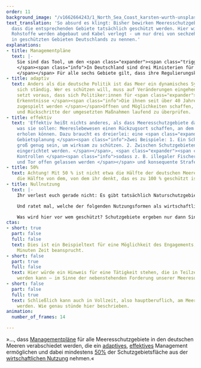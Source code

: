 ```yaml
---
order: 11
background_image: "/v1662664243/1_North_Sea_Coast_karsten-wurth-unsplash_bchl3t_jjzp4x.jpg"
text_translation: 'So absurd es klingt: Bisher bewirken Meeresschutzgebiete nicht,
  dass die entsprechenden Gebiete tatsächlich geschützt werden. Hier wird gefischt,
  Rohstoffe werden abgebaut und Kabel verlegt - um nur drei von sechzehn legalen Nutzungsformen
  in geschützten Gebieten Deutschlands zu nennen.'
explanations:
- title: Managementpläne
  text: |-
    Sie sind das Tool, um den <span class="expander"><span class="trigger">Ist- </span><span class="info">die in einem Gebiet vorkommenden Tiere, Pflanzen und Ökosysteme</span></span>und den <span class="expander"><span class="trigger">Soll-Zustand </span><span class="info">die Entwicklungsziele und entsprechenden Maßnahmen zur Erreichung dieser </span></span> eines Gebiets im Meer zu beschreiben. 2020 wurden Managementpläne für jeweils drei Gebiete in der <span class="sidenote"><cite class="icon-image"><a href="https://res.cloudinary.com/deepwave-org/image/upload/v1669584003/Deepwave_MO_Schutzgebiete_Nordsee_bbswv4.png" target="_blank" rel="noopener">Die drei Schutzgebiete: „Doggerbank“, „Borkum Riffgrund“ und „Sylter Außenriff – Östliche Deutsche Bucht“</a></cite> <span>Nord-</span></span> und <span class="sidenote"><cite class="icon-image"><a href="https://res.cloudinary.com/deepwave-org/image/upload/v1669584005/Deepwave_MO_Schutzgebiete_Ostsee_obsyix.png" target="_blank" rel="noopener">Die drei Schutzgebiete: „Fehmarnbelt“, „Kadetrinne“ und „Pommersche Bucht - Rönnebank“</a></cite> <span>Ostsee</span></span> <span class="expander"><span class="trigger">veröffentlicht.
    </span><span class="info">In Deutschland sind drei Ministerien für Managementpläne in der Ausschließlichen Wirtschaftszone (kurz: AWZ. Die AWZ beginnt 12 Seemeilen von der deutschen Küste entfernt und reicht bis zu 200 Seemeilen seewärts. Sie gehört nicht zum Territorium des jeweiligen Landes, aber es hat dort bestimmte Pflichten und Rechte) zuständig: das Bundesministerium für Umwelt, Naturschutz, nukleare Sicherheit und Verbraucherschutz (<a href="https://www.bmuv.de/" target="_blank">BMUV</a>), welches Zuarbeit vom Bundesamt für Naturschutz (<a href="https://www.bfn.de/" target="_blank">BfN</a>) und Umweltbundesamt (<a href="https://www.umweltbundesamt.de/" target="_blank">UBA</a>) erhält, das Bundesministerium für Ernährung und Landwirtschaft (<a href="https://www.bmel.de/DE/Home/home_node.html" target="_blank">BMEL</a>) und das Bundesministerium für Digitales und Verkehr (<a href="https://bmdv.bund.de/DE/Home/home.html" target="_blank">BMDV</a>). Innerhalb der 12-Seemeilen-Zone, also für die Küstengewässer, sind die angrenzenden Bundesländer für den Meeresschutz zuständig.
    </span></span> Für alle sechs Gebiete gilt, dass ihre Regulierungskonzepte nicht ausreichen, um sie von der wirtschaftlichen Nutzung zu befreien. So wie sie aktuell formuliert sind, bringen die Managementpläne den deutschen Meeren wenig – und denen viel, die sie ausbeuten.
- title: adaptiv
  text: Anders als die deutsche Politik ist das Meer ein dynamisches System und verändert
    sich ständig. Wer es schützen will, muss auf Veränderungen eingehen können. Das
    setzt voraus, dass sich Politiker:innen für <span class="expander"><span class="trigger">wissenschaftliche
    Erkenntnisse </span><span class="info">Die ihnen seit über 40 Jahren von Wissenschaftler:innen
    zugespielt werden </span></span>öffnen und Möglichkeiten schaffen, Fortschritte
    und Rückschritte der umgesetzten Maßnahmen laufend zu überprüfen.
- title: effektiv
  text: 'Effektiv heißt nichts anderes, als dass Meeresschutzgebiete das tun können,
    was sie sollen: Meereslebewesen einen Rückzugsort schaffen, an dem sie sich wirklich
    erholen können. Dazu braucht es dreierlei: eine <span class="expander"><span class="trigger">ganzheitliche
    Gebietsplanung </span><span class="info">Zwei Beispiele: 1. Ein Schutzgebiet sollte
    groß genug sein, um wirksam zu schützen. 2. Zwischen Schutzgebieten müssen Wanderkorridore
    eingerichtet werden. </span></span>, <span class="expander"><span class="trigger">strikte
    Kontrollen </span><span class="info">sodass z. B. illegaler Fischerei nicht Tür
    und Tor offen gelassen werden </span></span> und konsequente Strafen bei Verstößen.'
- title: 50%
  text: Achtung! Mit 50 % ist nicht etwa die Hälfte der deutschen Meere gemeint, sondern
    die Hälfte von dem, von dem ihr denkt, das es zu 100 % geschützt ist.
- title: Nullnutzung
  text: |-
    Ihr verlest euch gerade nicht: Es gibt tatsächlich Naturschutzgebiete, in denen wirtschaftliche Nutzung weiterhin erlaubt ist.

    Und ratet mal, welche der folgenden Nutzungsformen als wirtschaftlich gelten: Sprengungen von Bomben aus den Weltkriegen, militärische Übungsmanöver, <span class="sidenote"><cite class="icon-image"><a href="IMG_URL_HIER" target="_blank" rel="noopener">TEASER_TEXT</a></cite> <span>Grundschleppnetzfischerei</span></span>, Stellnetze, Aufsuchung und Gewinnung von Kohlenwasserstoffen (also auf deutsch: Erdöl- und Erdgasbohrungen), Endlagerung von CO₂-Einträgen, Offshore-Windanlagen, Verlegung von Kabeln und Rohren, Containerschiffe, Fähren, Sportboote, Flugzeuge, <span class="sidenote"><cite class="icon-link_external"><a href="[https://www.bfn.de/themen/meeresnaturschutz/belastungen-im-meer/sand-und-kiesabbau.html](https://www.bfn.de/themen/meeresnaturschutz/belastungen-im-meer/sand-und-kiesabbau.html "https://www.bfn.de/themen/meeresnaturschutz/belastungen-im-meer/sand-und-kiesabbau.html")" target="_blank" rel="noopener">Infoseite des BfN zu Sand- und Kiesabbau</a></cite><span>Sand- und Kiesabbau</span></span> - Überraschung: <span class="sidenote"><cite class="icon-image"><a href="IMG_URL_HIER" target="_blank" rel="noopener">TEASER_TEXT</a></cite> <span>alle.</span></span> Und wir fragen uns:

    Was wird hier vor wem geschützt? Schutzgebiete ergeben nur dann Sinn, wenn sie als <span class="sidenote"><cite class="icon-image"><a href="IMG_URL_HIER" target="_blank" rel="noopener">TEASER_TEXT</a></cite> <span>Nullnutzungszonen</span></span> oder zumindest als <span class="sidenote"><cite class="icon-link_external"><a href="[https://www.youtube.com/watch?v=EJW_Rkn5xZM](https://www.youtube.com/watch?v=EJW_Rkn5xZM "https://www.youtube.com/watch?v=EJW_Rkn5xZM")" target="_blank" rel="noopener">So kann es laufen, wenn es gut läuft: 5-Minuten Video zu "Why Are Marine Protected Areas Important?" von Scripps Oceanography</a></cite><span>Fang- und Abbauverbotszonen</span></span>eingestuft werden.
ctas:
- short: true
  part: false
  full: false
  text: Dies ist ein Beispieltext für eine Möglichkeit des Engagements, das nur wenige
    Minuten Zeit beansprucht.
- short: false
  part: true
  full: false
  text: Hier würde ein Hinweis für eine Tätigkeit stehen, die in Teilzeit erledigt
    werden kann – im Sinne der nebenstehenden Forderung unserer Meeresoffensive.
- short: false
  part: false
  full: true
  text: Schließlich kann auch in Vollzeit, also hauptberuflich, am Meeresschutz gewirkt
    werden. Wie genau stünde hier beschrieben.
animation:
  number_of_frames: 14

---
```

»…, dass [Managementpläne](# "Managmentpläne") für alle Meeresschutzgebiete in den deutschen Meeren verabschiedet werden, die ein [adaptives](# "adaptiv"), [effektives](# "effektiv") Management ermöglichen und dabei mindestens [50%](# "50%") der Schutzgebietsfläche aus der [wirtschaftlichen Nutzung](# "Nullnutzung") nehmen.«